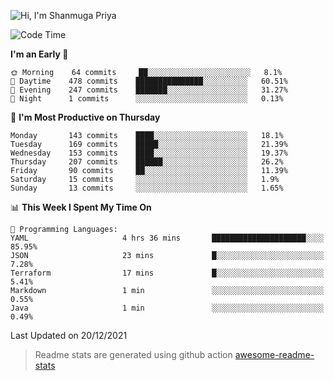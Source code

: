 ![Hi, I'm Shanmuga Priya](https://user-images.githubusercontent.com/11372997/129910864-2785432b-adea-4e52-92eb-f9290c766e28.gif)

<!--START_SECTION:waka-->
![Code Time](http://img.shields.io/badge/Code%20Time-676%20hrs%2039%20mins-blue)

**I'm an Early 🐤** 

```text
🌞 Morning    64 commits     ██░░░░░░░░░░░░░░░░░░░░░░░   8.1% 
🌆 Daytime    478 commits    ███████████████░░░░░░░░░░   60.51% 
🌃 Evening    247 commits    ███████░░░░░░░░░░░░░░░░░░   31.27% 
🌙 Night      1 commits      ░░░░░░░░░░░░░░░░░░░░░░░░░   0.13%

```
📅 **I'm Most Productive on Thursday** 

```text
Monday       143 commits    ████░░░░░░░░░░░░░░░░░░░░░   18.1% 
Tuesday      169 commits    █████░░░░░░░░░░░░░░░░░░░░   21.39% 
Wednesday    153 commits    ████░░░░░░░░░░░░░░░░░░░░░   19.37% 
Thursday     207 commits    ██████░░░░░░░░░░░░░░░░░░░   26.2% 
Friday       90 commits     ██░░░░░░░░░░░░░░░░░░░░░░░   11.39% 
Saturday     15 commits     ░░░░░░░░░░░░░░░░░░░░░░░░░   1.9% 
Sunday       13 commits     ░░░░░░░░░░░░░░░░░░░░░░░░░   1.65%

```


📊 **This Week I Spent My Time On** 

```text
💬 Programming Languages: 
YAML                     4 hrs 36 mins       █████████████████████░░░░   85.95% 
JSON                     23 mins             █░░░░░░░░░░░░░░░░░░░░░░░░   7.28% 
Terraform                17 mins             █░░░░░░░░░░░░░░░░░░░░░░░░   5.41% 
Markdown                 1 min               ░░░░░░░░░░░░░░░░░░░░░░░░░   0.55% 
Java                     1 min               ░░░░░░░░░░░░░░░░░░░░░░░░░   0.49%

```


 Last Updated on 20/12/2021
<!--END_SECTION:waka-->
> Readme stats are generated using github action [awesome-readme-stats](https://github.com/anmol098/waka-readme-stats)
<!--
**Shanmugapriya03/Shanmugapriya03** is a ✨ _special_ ✨ repository because its `README.md` (this file) appears on your GitHub profile.

Here are some ideas to get you started:

- 🔭 I’m currently working on ...
- 🌱 I’m currently learning ...
- 👯 I’m looking to collaborate on ...
- 🤔 I’m looking for help with ...
- 💬 Ask me about ...
- 📫 How to reach me: ...
- 😄 Pronouns: ...
- ⚡ Fun fact: ...
-->
